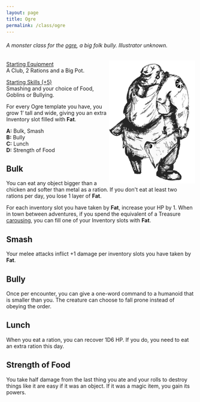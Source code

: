 ```yaml
---
layout: page
title: Ogre
permalink: /class/ogre
---
```



###### A monster class for the [ogre](https://saltygoo.github.io/monsters/ogre), a big folk bully. Illustrator unknown.

<img align="right" width=230px  src="/images/ogre.png">

<ins>Starting Equipment</ins><br>
A Club, 2 Rations and a Big Pot.

<ins>Starting Skills (+5)</ins><br>
Smashing and your choice of Food, Goblins or Bullying.

For every Ogre template you have, you grow 1’ tall and wide, giving you an extra Inventory slot filled with **Fat**.

**A:** Bulk, Smash<br>
**B:** Bully<br>
**C:** Lunch<br>
**D:** Strength of Food<br>

## Bulk
You can eat any object bigger than a chicken and softer than metal as a ration. If you don't eat at least two rations per day, you lose 1 layer of **Fat**.

For each inventory slot you have taken by **Fat**, increase your HP by 1. When in town between adventures, if you spend the equivalent of a Treasure [carousing](/2020/11/09/base-rules/), you can fill one of your Inventory slots with **Fat**.

## Smash
Your melee attacks inflict +1 damage per inventory slots you have taken by **Fat**.

## Bully
Once per encounter, you can give a one-word command to a humanoid that is smaller than you. The creature can choose to fall prone instead of obeying the order.

## Lunch
When you eat a ration, you can recover 1D6 HP. If you do, you need to eat an extra ration this day.

## Strength of Food
You take half damage from the last thing you ate and your rolls to destroy things like it are easy if it was an object. If it was a magic item, you gain its powers.
